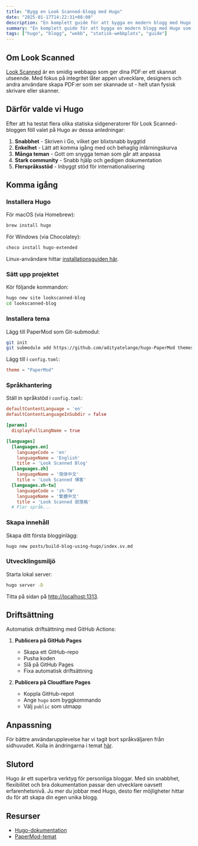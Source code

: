 ```yaml
---
title: "Bygg en Look Scanned-blogg med Hugo"
date: "2025-01-17T14:22:31+08:00"
description: "En komplett guide för att bygga en modern blogg med Hugo som statisk sidgenerator. Vi går igenom allt från installation till driftsättning, med konfiguration och anpassningar - perfekt för både nybörjare och erfarna utvecklare."
summary: "En komplett guide för att bygga en modern blogg med Hugo som statisk sidgenerator. Vi går igenom allt från installation till driftsättning, med konfiguration och anpassningar - perfekt för både nybörjare och erfarna utvecklare."
tags: ["hugo", "blogg", "webb", "statisk-webbplats", "guide"]
---
```


## Om Look Scanned

[Look Scanned](https://lookscanned.io) är en smidig webbapp som ger dina PDF:er ett skannat utseende. Med fokus på integritet låter appen utvecklare, designers och andra användare skapa PDF:er som ser skannade ut - helt utan fysisk skrivare eller skanner.

## Därför valde vi Hugo

Efter att ha testat flera olika statiska sidgeneratorer för Look Scanned-bloggen föll valet på Hugo av dessa anledningar:

1. **Snabbhet** - Skriven i Go, vilket ger blixtsnabb byggtid
2. **Enkelhet** - Lätt att komma igång med och behaglig inlärningskurva
3. **Många teman** - Gott om snygga teman som går att anpassa
4. **Stark community** - Snabb hjälp och gedigen dokumentation
5. **Flerspråksstöd** - Inbyggt stöd för internationalisering

## Komma igång

### Installera Hugo

För macOS (via Homebrew):

```bash
brew install hugo
```

För Windows (via Chocolatey):

```bash
choco install hugo-extended
```

Linux-användare hittar [installationsguiden här](https://gohugo.io/installation/linux/).

### Sätt upp projektet

Kör följande kommandon:

```bash
hugo new site lookscanned-blog
cd lookscanned-blog
```

### Installera tema

Lägg till PaperMod som Git-submodul:

```bash
git init
git submodule add https://github.com/adityatelange/hugo-PaperMod themes/PaperMod
```

Lägg till i `config.toml`:

```toml
theme = "PaperMod"
```

### Språkhantering

Ställ in språkstöd i `config.toml`:

```toml
defaultContentLanguage = 'en'
defaultContentLanguageInSubdir = false

[params]
  displayFullLangName = true

[languages]
  [languages.en]
    languageCode = 'en'
    languageName = 'English'
    title = 'Look Scanned Blog'
  [languages.zh]
    languageName = '简体中文'
    title = 'Look Scanned 博客'
  [languages.zh-tw]
    languageCode = 'zh-TW'
    languageName = '繁體中文'
    title = 'Look Scanned 部落格'
  # Fler språk...
```

### Skapa innehåll

Skapa ditt första blogginlägg:

```bash
hugo new posts/build-blog-using-hugo/index.sv.md
```

### Utvecklingsmiljö

Starta lokal server:

```bash
hugo server -D
```

Titta på sidan på [http://localhost:1313](http://localhost:1313).

## Driftsättning

Automatisk driftsättning med GitHub Actions:

1. **Publicera på GitHub Pages**

   - Skapa ett GitHub-repo
   - Pusha koden
   - Slå på GitHub Pages
   - Fixa automatisk driftsättning

2. **Publicera på Cloudflare Pages**
   - Koppla GitHub-repot
   - Ange `hugo` som byggkommando
   - Välj `public` som utmapp

## Anpassning

För bättre användarupplevelse har vi tagit bort språkväljaren från sidhuvudet. Kolla in ändringarna i temat [här](https://github.com/lookscanned/lookscanned-blog/blob/main/layouts/partials/header.html).

## Slutord

Hugo är ett superbra verktyg för personliga bloggar. Med sin snabbhet, flexibilitet och bra dokumentation passar den utvecklare oavsett erfarenhetsnivå. Ju mer du jobbar med Hugo, desto fler möjligheter hittar du för att skapa din egen unika blogg.

## Resurser

- [Hugo-dokumentation](https://gohugo.io/documentation/)
- [PaperMod-temat](https://github.com/adityatelange/hugo-PaperMod)

